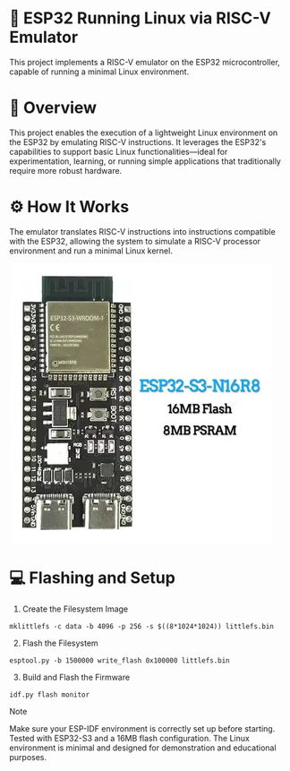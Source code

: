 # 🐧 ESP32 Running Linux via RISC-V Emulator
This project implements a RISC-V emulator on the ESP32 microcontroller, capable of running a minimal Linux environment.

# 📄 Overview
This project enables the execution of a lightweight Linux environment on the ESP32 by emulating RISC-V instructions. It leverages the ESP32's capabilities to support basic Linux functionalities—ideal for experimentation, learning, or running simple applications that traditionally require more robust hardware.

# ⚙️ How It Works
The emulator translates RISC-V instructions into instructions compatible with the ESP32, allowing the system to simulate a RISC-V processor environment and run a minimal Linux kernel.

[![riscv-esp32-linux on YouTube](esp32-s3n16r8.jpeg)](https://youtu.be/RffAsl98R4o?si=HZfnRIMDvLjHM8QV)

# 💻 Flashing and Setup
1. Create the Filesystem Image

```
mklittlefs -c data -b 4096 -p 256 -s $((8*1024*1024)) littlefs.bin
```
2. Flash the Filesystem

```
esptool.py -b 1500000 write_flash 0x100000 littlefs.bin
```
3. Build and Flash the Firmware

```
idf.py flash monitor
```

> [!NOTE]
> Make sure your ESP-IDF environment is correctly set up before starting.
> Tested with ESP32-S3 and a 16MB flash configuration.
> The Linux environment is minimal and designed for demonstration and educational purposes.